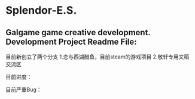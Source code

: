 # Splendor-E.S.
Galgame game creative development.
Development Project Readme File:
-------------------------------------------------------------------------------------------

目前新创立了两个分支
1.恋与西湖醋鱼，目前steam的游戏项目
2.敬轩专用文稿交流区

目前进度：

目前严重Bug：
